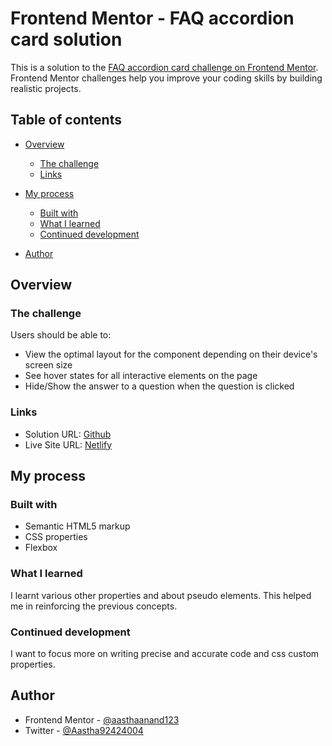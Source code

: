 # Frontend Mentor - FAQ accordion card solution

This is a solution to the [FAQ accordion card challenge on Frontend Mentor](https://www.frontendmentor.io/challenges/faq-accordion-card-XlyjD0Oam). Frontend Mentor challenges help you improve your coding skills by building realistic projects.

## Table of contents

- [Overview](#overview)

  - [The challenge](#the-challenge)
  - [Links](#links)

- [My process](#my-process)
  - [Built with](#built-with)
  - [What I learned](#what-i-learned)
  - [Continued development](#continued-development)
- [Author](#author)

## Overview

### The challenge

Users should be able to:

- View the optimal layout for the component depending on their device's screen size
- See hover states for all interactive elements on the page
- Hide/Show the answer to a question when the question is clicked

### Links

- Solution URL: [Github](https://github.com/aasthaanand123/Project-4)
- Live Site URL: [Netlify](https://faq-accordion-card1.netlify.app/)

## My process

### Built with

- Semantic HTML5 markup
- CSS properties
- Flexbox

### What I learned

I learnt various other properties and about pseudo elements. This helped me in reinforcing the previous concepts.

### Continued development

I want to focus more on writing precise and accurate code and css custom properties.

## Author

- Frontend Mentor - [@aasthaanand123](https://www.frontendmentor.io/profile/aasthaanand123)
- Twitter - [@Aastha92424004](https://www.twitter.com@Aastha92424004)
